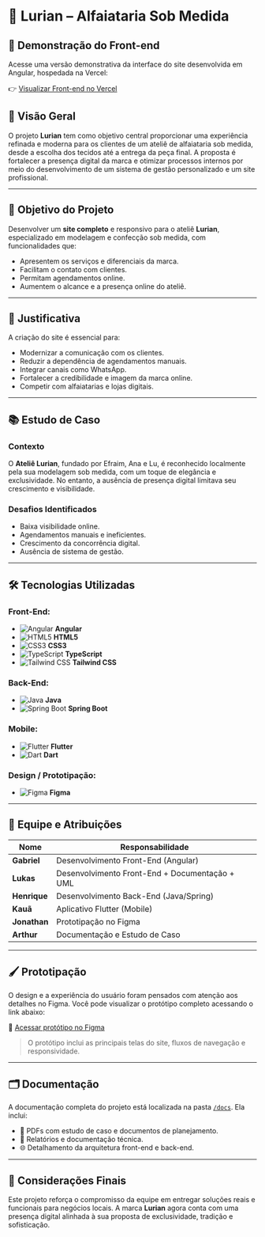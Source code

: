 # 🧵 Lurian – Alfaiataria Sob Medida

## 🔗 Demonstração do Front-end

Acesse uma versão demonstrativa da interface do site desenvolvida em Angular, hospedada na Vercel:

👉 [Visualizar Front-end no Vercel](https://projeto-lurian-completo.vercel.app/)


## 📌 Visão Geral

O projeto **Lurian** tem como objetivo central proporcionar uma experiência refinada e moderna para os clientes de um ateliê de alfaiataria sob medida, desde a escolha dos tecidos até a entrega da peça final. A proposta é fortalecer a presença digital da marca e otimizar processos internos por meio do desenvolvimento de um sistema de gestão personalizado e um site profissional.

---

## 🎯 Objetivo do Projeto

Desenvolver um **site completo** e responsivo para o ateliê **Lurian**, especializado em modelagem e confecção sob medida, com funcionalidades que:

- Apresentem os serviços e diferenciais da marca.
- Facilitam o contato com clientes.
- Permitam agendamentos online.
- Aumentem o alcance e a presença online do ateliê.

---

## 🧩 Justificativa

A criação do site é essencial para:

- Modernizar a comunicação com os clientes.
- Reduzir a dependência de agendamentos manuais.
- Integrar canais como WhatsApp.
- Fortalecer a credibilidade e imagem da marca online.
- Competir com alfaiatarias e lojas digitais.

---

## 📚 Estudo de Caso

### Contexto

O **Ateliê Lurian**, fundado por Efraim, Ana e Lu, é reconhecido localmente pela sua modelagem sob medida, com um toque de elegância e exclusividade. No entanto, a ausência de presença digital limitava seu crescimento e visibilidade.

### Desafios Identificados

- Baixa visibilidade online.
- Agendamentos manuais e ineficientes.
- Crescimento da concorrência digital.
- Ausência de sistema de gestão.

---

## 🛠️ Tecnologias Utilizadas

### Front-End:
- ![Angular](https://img.shields.io/badge/Angular-DD0031?style=flat&logo=angular&logoColor=white) **Angular**
- ![HTML5](https://img.shields.io/badge/HTML5-E34F26?style=flat&logo=html5&logoColor=white) **HTML5**
- ![CSS3](https://img.shields.io/badge/CSS3-1572B6?style=flat&logo=css3&logoColor=white) **CSS3**
- ![TypeScript](https://img.shields.io/badge/TypeScript-3178C6?style=flat&logo=typescript&logoColor=white) **TypeScript**
- ![Tailwind CSS](https://img.shields.io/badge/Tailwind_CSS-38B2AC?style=flat&logo=tailwind-css&logoColor=white) **Tailwind CSS**

### Back-End:
- ![Java](https://img.shields.io/badge/Java-007396?style=flat&logo=java&logoColor=white) **Java**
- ![Spring Boot](https://img.shields.io/badge/Spring_Boot-6DB33F?style=flat&logo=spring-boot&logoColor=white) **Spring Boot**

### Mobile:
- ![Flutter](https://img.shields.io/badge/Flutter-02569B?style=flat&logo=flutter&logoColor=white) **Flutter**
- ![Dart](https://img.shields.io/badge/Dart-0175C2?style=flat&logo=dart&logoColor=white) **Dart**

### Design / Prototipação:
- ![Figma](https://img.shields.io/badge/Figma-F24E1E?style=flat&logo=figma&logoColor=white) **Figma**

---

## 👥 Equipe e Atribuições

| Nome         | Responsabilidade                        |
|--------------|------------------------------------------|
| **Gabriel**  | Desenvolvimento Front-End (Angular)      |
| **Lukas**    | Desenvolvimento Front-End + Documentação + UML |
| **Henrique** | Desenvolvimento Back-End (Java/Spring)   |
| **Kauã**     | Aplicativo Flutter (Mobile)              |
| **Jonathan** | Prototipação no Figma                    |
| **Arthur**   | Documentação e Estudo de Caso            |

---

## 🖌️ Prototipação

O design e a experiência do usuário foram pensados com atenção aos detalhes no Figma. Você pode visualizar o protótipo completo acessando o link abaixo:

🔗 [Acessar protótipo no Figma](https://www.figma.com/design/D7g9KOFoLYjo0kQJ2khGIf/Prada-landing-page--Community-?node-id=0-1)

> O protótipo inclui as principais telas do site, fluxos de navegação e responsividade.

---

## 🗂️ Documentação

A documentação completa do projeto está localizada na pasta [`/docs`](./docs). Ela inclui:

- 📄 PDFs com estudo de caso e documentos de planejamento.
- 🧾 Relatórios e documentação técnica.
- 🌐 Detalhamento da arquitetura front-end e back-end.

---

## 📎 Considerações Finais

Este projeto reforça o compromisso da equipe em entregar soluções reais e funcionais para negócios locais. A marca **Lurian** agora conta com uma presença digital alinhada à sua proposta de exclusividade, tradição e sofisticação.
